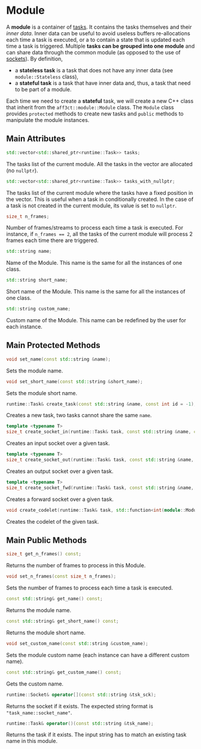# Module

A **module** is a container of [tasks](task.md). It contains the tasks 
themselves and their *inner data*. Inner data can be useful to avoid useless 
buffers re-allocations each time a task is executed, or a to contain a state 
that is updated each time a task is triggered.  Multiple **tasks can be grouped 
into one module** and can share data through the common module (as opposed to 
the use of [sockets](socket.md)). By definition,

- a **stateless task** is a task that does not have any inner data 
   (see `module::Stateless` class),
- a **stateful task** is a task that have inner data and, thus, a task that 
  need to be part of a module. 

Each time we need to create a **stateful** task, we will create a new C++ class 
that inherit from the `aff3ct::module::Module` class. The `Module` class 
provides `protected` methods to create new tasks and `public` methods to 
manipulate the module instances.

## Main Attributes

```cpp
std::vector<std::shared_ptr<runtime::Task>> tasks;
```
The tasks list of the current module. All the tasks in the vector are 
allocated (no `nullptr`).

```cpp
std::vector<std::shared_ptr<runtime::Task>> tasks_with_nullptr;
```
The tasks list of the current module where the tasks have a fixed position in
the vector. This is useful when a task in conditionally created. In the case
of a task is not created in the current module, its value is set to 
`nullptr`.

```cpp
size_t n_frames;
```
Number of frames/streams to process each time a task is executed. For 
instance, if `n_frames == 2`, all the tasks of the current module will 
process 2 frames each time there are triggered.

```cpp
std::string name;
```
Name of the Module. This name is the same for all the instances of one class.

```cpp
std::string short_name;
```
Short name of the Module. This name is the same for all the instances of one 
class.

```cpp
std::string custom_name;
```
Custom name of the Module. This name can be redefined by the user for each 
instance.

## Main Protected Methods

```cpp
void set_name(const std::string &name);
```
Sets the module name.

```cpp
void set_short_name(const std::string &short_name);
```
Sets the module short name.

```cpp
runtime::Task& create_task(const std::string &name, const int id = -1);
```
Creates a new task, two tasks cannot share the same `name`.

```cpp
template <typename T>
size_t create_socket_in(runtime::Task& task, const std::string &name, const size_t n_elmts);
```
Creates an input socket over a given task.

```cpp
template <typename T>
size_t create_socket_out(runtime::Task& task, const std::string &name, const size_t n_elmts);
```
Creates an output socket over a given task.

```cpp
template <typename T>
size_t create_socket_fwd(runtime::Task& task, const std::string &name, const size_t n_elmts);
```
Creates a forward socket over a given task.

```cpp
void create_codelet(runtime::Task& task, std::function<int(module::Module &m, runtime::Task &t, onst size_t frame_id)> codelet);
```
Creates the codelet of the given task.

## Main Public Methods

```cpp
size_t get_n_frames() const;
```
Returns the number of frames to process in this Module.

```cpp
void set_n_frames(const size_t n_frames);
```
Sets the number of frames to process each time a task is executed.

```cpp
const std::string& get_name() const;
```
Returns the module name.

```cpp
const std::string& get_short_name() const;
```
Returns the module short name.

```cpp
void set_custom_name(const std::string &custom_name);
```
Sets the module custom name (each instance can have a different custom name).

```cpp
const std::string& get_custom_name() const;
```
Gets the custom name.

```cpp
runtime::Socket& operator[](const std::string &tsk_sck);
```
Returns the socket if it exists. The expected string format is 
`"task_name::socket_name"`.

```cpp
runtime::Task& operator()(const std::string &tsk_name);
```
Returns the task if it exists. The input string has to match an existing task 
name in this module.
